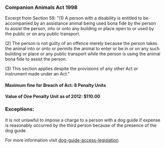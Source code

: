 ### Companion Animals Act 1998

Excerpt from Section 59:
"(1) A person with a disability is entitled to be accompanied by an assistance animal being used bona fide by the person to assist the person, into or onto any building or place open to or used by the public or on any public transport. 

(2) The person is not guilty of an offence merely because the person takes the animal into or onto or permits the animal to enter or be in or on any such building or place or any public transport while the person is using the animal bona fide to assist the person. 

(3) This section applies despite the provisions of any other Act or instrument made under an Act."

#### Maximum fine for Breach of Act: 8 Penalty Units

#### Value of One Penalty Unit as of 2012: $110.00

### Exceptions:
It is not unlawful to impose a charge to a person with a dog guide if expense is reasonably occurred by the third person because of the presence of the dog guide.

For more information visit [dog-guide-access-legislation](https://www.bca.org.au/dog-guide-access-legislation/)